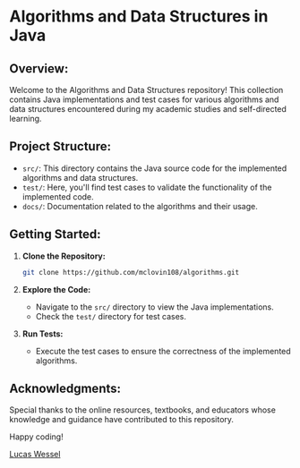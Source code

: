 # Algorithms and Data Structures in Java

## Overview:

Welcome to the Algorithms and Data Structures repository! This collection contains Java implementations and test cases for various algorithms and data structures encountered during my academic studies and self-directed learning.

## Project Structure:

- `src/`: This directory contains the Java source code for the implemented algorithms and data structures.
- `test/`: Here, you'll find test cases to validate the functionality of the implemented code.
- `docs/`: Documentation related to the algorithms and their usage.

## Getting Started:

1. **Clone the Repository:**
   ```bash
   git clone https://github.com/mclovin108/algorithms.git
   ```

2. **Explore the Code:**
   - Navigate to the `src/` directory to view the Java implementations.
   - Check the `test/` directory for test cases.

3. **Run Tests:**
   - Execute the test cases to ensure the correctness of the implemented algorithms.

## Acknowledgments:

Special thanks to the online resources, textbooks, and educators whose knowledge and guidance have contributed to this repository.

Happy coding!

[Lucas Wessel](#)
